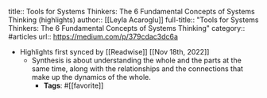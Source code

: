 title:: Tools for Systems Thinkers: The 6 Fundamental Concepts of Systems Thinking (highlights)
author:: [[Leyla Acaroglu]]
full-title:: "Tools for Systems Thinkers: The 6 Fundamental Concepts of Systems Thinking"
category:: #articles
url:: https://medium.com/p/379cdac3dc6a

- Highlights first synced by [[Readwise]] [[Nov 18th, 2022]]
	- Synthesis is about understanding the whole and the parts at the same time, along with the relationships and the connections that make up the dynamics of the whole.
		- **Tags**: #[[favorite]]
